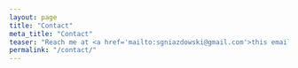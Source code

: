 ```yaml
---
layout: page
title: "Contact"
meta_title: "Contact"
teaser: "Reach me at <a href='mailto:sgniazdowski@gmail.com'>this email</a>."
permalink: "/contact/"
---
```

